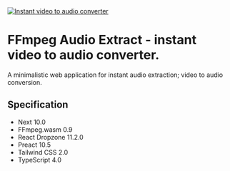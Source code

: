  <a href="https://ffmpegaudioextract.xyz">
	<img alt="Instant video to audio converter" src="https://ffmpegaudioextract.xyz/images/repo.png">
  </a>

# FFmpeg Audio Extract - instant video to audio converter.

A minimalistic web application for instant audio extraction; video to audio conversion.

## Specification

- Next 10.0
- FFmpeg.wasm 0.9
- React Dropzone 11.2.0
- Preact 10.5
- Tailwind CSS 2.0
- TypeScript 4.0
